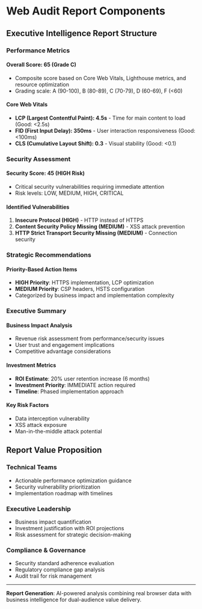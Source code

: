 # Web Audit Report Components

## Executive Intelligence Report Structure

### **Performance Metrics**

#### **Overall Score: 65 (Grade C)**
- Composite score based on Core Web Vitals, Lighthouse metrics, and resource optimization
- Grading scale: A (90-100), B (80-89), C (70-79), D (60-69), F (<60)

#### **Core Web Vitals**
- **LCP (Largest Contentful Paint): 4.5s** - Time for main content to load (Good: <2.5s)
- **FID (First Input Delay): 350ms** - User interaction responsiveness (Good: <100ms)
- **CLS (Cumulative Layout Shift): 0.3** - Visual stability (Good: <0.1)

### **Security Assessment**

#### **Security Score: 45 (HIGH Risk)**
- Critical security vulnerabilities requiring immediate attention
- Risk levels: LOW, MEDIUM, HIGH, CRITICAL

#### **Identified Vulnerabilities**
1. **Insecure Protocol (HIGH)** - HTTP instead of HTTPS
2. **Content Security Policy Missing (MEDIUM)** - XSS attack prevention
3. **HTTP Strict Transport Security Missing (MEDIUM)** - Connection security

### **Strategic Recommendations**

#### **Priority-Based Action Items**
- **HIGH Priority**: HTTPS implementation, LCP optimization
- **MEDIUM Priority**: CSP headers, HSTS configuration
- Categorized by business impact and implementation complexity

### **Executive Summary**

#### **Business Impact Analysis**
- Revenue risk assessment from performance/security issues
- User trust and engagement implications
- Competitive advantage considerations

#### **Investment Metrics**
- **ROI Estimate**: 20% user retention increase (6 months)
- **Investment Priority**: IMMEDIATE action required
- **Timeline**: Phased implementation approach

#### **Key Risk Factors**
- Data interception vulnerability
- XSS attack exposure
- Man-in-the-middle attack potential

## Report Value Proposition

### **Technical Teams**
- Actionable performance optimization guidance
- Security vulnerability prioritization
- Implementation roadmap with timelines

### **Executive Leadership**
- Business impact quantification
- Investment justification with ROI projections
- Risk assessment for strategic decision-making

### **Compliance & Governance**
- Security standard adherence evaluation
- Regulatory compliance gap analysis
- Audit trail for risk management

---

**Report Generation**: AI-powered analysis combining real browser data with business intelligence for dual-audience value delivery.